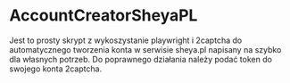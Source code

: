 # AccountCreatorSheyaPL

Jest to prosty skrypt z wykoszystanie playwright i 2captcha do automatycznego tworzenia konta w serwisie sheya.pl napisany na szybko dla własnych potrzeb. Do poprawnego działania należy podać token do swojego konta 2captcha.

